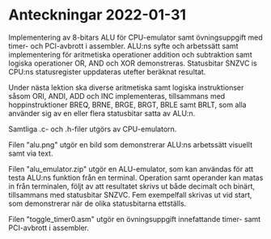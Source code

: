# Anteckningar 2022-01-31
Implementering av 8-bitars ALU för CPU-emulator samt övningsuppgift med timer- och PCI-avbrott i assembler.
ALU:ns syfte och arbetssätt samt implementering för aritmetiska operationer addition och subtraktion samt 
logiska operationer OR, AND och XOR demonstreras. Statusbitar SNZVC is CPU:ns statusregister uppdateras 
utefter beräknat resultat.

Under nästa lektion ska diverse aritmetiska samt logiska instruktionser såsom ORI, ANDI, ADD och INC implementeras, tillsammans med hoppinstruktioner BREQ, BRNE, BRGE, BRGT, BRLE samt BRLT, som alla använder sig av en eller 
flera statusbitar satta av ALU:n.

Samtliga .c- och .h-filer utgörs av CPU-emulatorn.

Filen "alu.png" utgör en bild som demonstrerar ALU:ns arbetssätt visuellt samt via text.

Filen "alu_emulator.zip" utgör en ALU-emulator, som kan användas för att testa ALU:ns funktion från en terminal. Operation samt operander kan matas in från terminalen, följt av att resultatet skrivs ut både decimalt och binärt, tillsammans med statusbitar SNZVC. Fem exempelfall skrivas ut vid start, som demonstrerar när de olika statusbitarna ettställs.

Filen "toggle_timer0.asm" utgör en övningsuppgift innefattande timer- samt PCI-avbrott i assembler.
